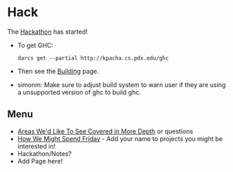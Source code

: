 # Hack



The [Hackathon](hackathon) has started!


- To get GHC:

  ```wiki
  darcs get --partial http://kpacha.cs.pdx.edu/ghc
  ```

- Then see the [Building](building) page.
- simonm: Make sure to adjust build system to warn user if they are using a unsupported version of ghc to build ghc.

## Menu


- [Areas We'd Like To See Covered in More Depth](more-depth) or questions
- [How We Might Spend Friday](friday-ideas) - Add your name to projects you might be interested in!
- Hackathon/Notes?
- Add Page here!
